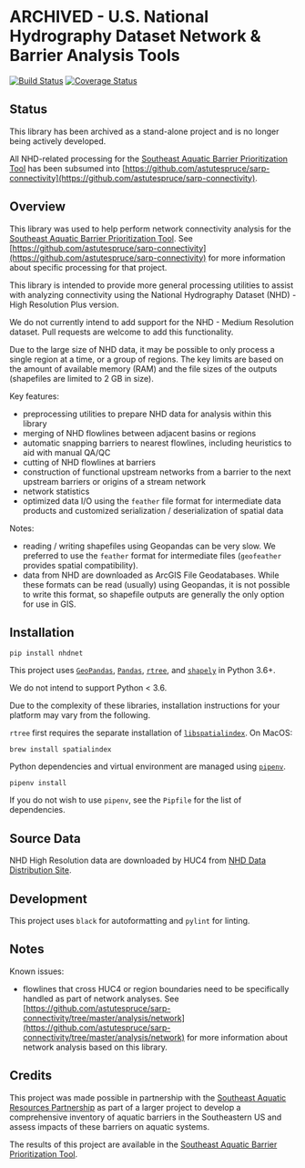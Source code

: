 # ARCHIVED - U.S. National Hydrography Dataset Network & Barrier Analysis Tools

[![Build Status](https://travis-ci.org/brendan-ward/nhdnet.svg?branch=master)](https://travis-ci.org/brendan-ward/nhdnet)
[![Coverage Status](https://coveralls.io/repos/github/brendan-ward/nhdnet/badge.svg?branch=master)](https://coveralls.io/github/brendan-ward/nhdnet?branch=master)


## Status

This library has been archived as a stand-alone project and is no longer being actively developed.


All NHD-related processing for the [Southeast Aquatic Barrier Prioritization Tool](https://connectivity.sarpdata.com) has been subsumed into [https://github.com/astutespruce/sarp-connectivity](https://github.com/astutespruce/sarp-connectivity).


## Overview

This library was used to help perform network connectivity analysis for the [Southeast Aquatic Barrier Prioritization Tool](https://connectivity.sarpdata.com). See [https://github.com/astutespruce/sarp-connectivity](https://github.com/astutespruce/sarp-connectivity) for more information about specific processing for that project.

This library is intended to provide more general processing utilities to assist with analyzing connectivity using the National Hydrography Dataset (NHD) - High Resolution Plus version.

We do not currently intend to add support for the NHD - Medium Resolution dataset. Pull requests are welcome to add this functionality.

Due to the large size of NHD data, it may be possible to only process a single region at a time, or a group of regions. The key limits are based on the amount of available memory (RAM) and the file sizes of the outputs (shapefiles are limited to 2 GB in size).

Key features:

-   preprocessing utilities to prepare NHD data for analysis within this library
-   merging of NHD flowlines between adjacent basins or regions
-   automatic snapping barriers to nearest flowlines, including heuristics to aid with manual QA/QC
-   cutting of NHD flowlines at barriers
-   construction of functional upstream networks from a barrier to the next upstream barriers or origins of a stream network
-   network statistics
-   optimized data I/O using the `feather` file format for intermediate data products and customized serialization / deserialization of spatial data

Notes:

-   reading / writing shapefiles using Geopandas can be very slow. We preferred to use the `feather` format for intermediate files (`geofeather` provides spatial compatibility).
-   data from NHD are downloaded as ArcGIS File Geodatabases. While these formats can be read (usually) using Geopandas, it is not possible to write this format, so shapefile outputs are generally the only option for use in GIS.

## Installation

`pip install nhdnet`

This project uses [`GeoPandas`](http://geopandas.org/), [`Pandas`](https://pandas.pydata.org/), [`rtree`](http://toblerity.org/rtree/), and [`shapely`](https://shapely.readthedocs.io/en/stable/) in Python 3.6+.

We do not intend to support Python < 3.6.

Due to the complexity of these libraries, installation instructions for your platform may vary from the following.

`rtree` first requires the separate installation of [`libspatialindex`](http://libspatialindex.github.io/).
On MacOS:

```
brew install spatialindex
```

Python dependencies and virtual environment are managed using [`pipenv`](https://pipenv.readthedocs.io/en/latest/).

```
pipenv install
```

If you do not wish to use `pipenv`, see the `Pipfile` for the list of dependencies.

## Source Data

NHD High Resolution data are downloaded by HUC4 from [NHD Data Distribution Site](https://prd-tnm.s3.amazonaws.com/index.html?prefix=StagedProducts/Hydrography/NHDPlus/HU4/HighResolution/GDB/).

## Development

This project uses `black` for autoformatting and `pylint` for linting.

## Notes

Known issues:

-   flowlines that cross HUC4 or region boundaries need to be specifically handled as part of network analyses. See [https://github.com/astutespruce/sarp-connectivity/tree/master/analysis/network](https://github.com/astutespruce/sarp-connectivity/tree/master/analysis/network) for more information about network analysis based on this library.

## Credits

This project was made possible in partnership with the [Southeast Aquatic Resources Partnership](https://southeastaquatics.net) as part of a larger project to develop a comprehensive inventory of aquatic barriers in the Southeastern US and assess impacts of these barriers on aquatic systems.

The results of this project are available in the [Southeast Aquatic Barrier Prioritization Tool](https://connectivity.sarpdata.com).
